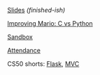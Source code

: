 [Slides](https://docs.google.com/presentation/d/1KdhrhxJfEcOC1QxOlNdUbKTSHjyUn2o1w0vrlelt-Qs/edit?usp=sharing) _(finished-ish)_

[Improving Mario: C vs Python](http://bit.ly/2zehssp)

[Sandbox](http://bit.ly/2SsdViN) 

[Attendance](https://docs.google.com/forms/d/e/1FAIpQLSfMAd_UzG2Rq_TI05xxZ9jdH6OKVxqMCnm89Qwuvz_9a8uHyg/viewform?usp=sf_link)

CS50 shorts: [Flask](https://www.youtube.com/watch?v=jOKx1JkRlho&list=PLhQjrBD2T383avGUWA_h8DeDDSleg8eh_&index=2&t=0s), [MVC](https://www.youtube.com/watch?v=xgyc_wOQt2Y&list=PLhQjrBD2T383avGUWA_h8DeDDSleg8eh_&index=2)
